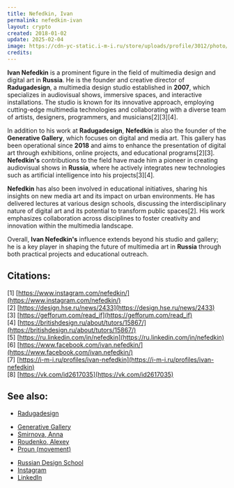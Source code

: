 ```yaml
---
title: Nefedkin, Ivan
permalink: nefedkin-ivan
layout: crypto
created: 2018-01-02
update: 2025-02-04
image: https://cdn-yc-static.i-m-i.ru/store/uploads/profile/3012/photo/main-b1530df6d20e582d9359b07359400588.jpeg
credits:
---
```


**Ivan Nefedkin** is a prominent figure in the field of multimedia design and digital art in **Russia**. He is the founder and creative director of **Radugadesign**, a multimedia design studio established in **2007**, which specializes in audiovisual shows, immersive spaces, and interactive installations. The studio is known for its innovative approach, employing cutting-edge multimedia technologies and collaborating with a diverse team of artists, designers, programmers, and musicians[2][3][4].

In addition to his work at **Radugadesign**, **Nefedkin** is also the founder of the **Generative Gallery**, which focuses on digital and media art. This gallery has been operational since **2018** and aims to enhance the presentation of digital art through exhibitions, online projects, and educational programs[2][3]. **Nefedkin's** contributions to the field have made him a pioneer in creating audiovisual shows in **Russia**, where he actively integrates new technologies such as artificial intelligence into his projects[3][4].

**Nefedkin** has also been involved in educational initiatives, sharing his insights on new media art and its impact on urban environments. He has delivered lectures at various design schools, discussing the interdisciplinary nature of digital art and its potential to transform public spaces[2]. His work emphasizes collaboration across disciplines to foster creativity and innovation within the multimedia landscape.

Overall, **Ivan Nefedkin's** influence extends beyond his studio and gallery; he is a key player in shaping the future of multimedia art in **Russia** through both practical projects and educational outreach.

## Citations:
[1] [https://www.instagram.com/nefedkin/](https://www.instagram.com/nefedkin/)  
[2] [https://design.hse.ru/news/2433](https://design.hse.ru/news/2433)  
[3] [https://gefforum.com/read_if](https://gefforum.com/read_if)  
[4] [https://britishdesign.ru/about/tutors/15867/](https://britishdesign.ru/about/tutors/15867/)  
[5] [https://ru.linkedin.com/in/nefedkin](https://ru.linkedin.com/in/nefedkin)  
[6] [https://www.facebook.com/ivan.nefedkin/](https://www.facebook.com/ivan.nefedkin/)  
[7] [https://i-m-i.ru/profiles/ivan-nefedkin](https://i-m-i.ru/profiles/ivan-nefedkin)  
[8] [https://vk.com/id2617035](https://vk.com/id2617035)

## See also:

- [Radugadesign](https://www.radugadesign.com)
+ [Generative Gallery](generative-gallery)
+ [Smirnova, Anna](smirnova-anna)
+ [Roudenko, Alexey](roudenko-alexey)
+ [Proun (movement)](proun-movement)
- [Russian Design School](https://design.hse.ru)
- [Instagram](https://www.instagram.com)
- [LinkedIn](https://www.linkedin.com)

<!-- Prompt:  
- Не менять язык статьи, сохранять оригинальный язык.  
- Если тема оформлена как "Имя Фамилия", заголовок должен быть "Фамилия, Имя".  
- Изменить title: A Template на основной топик в статье.  
- Создать permalink: на основе title (без / пред и / после/)  
- Замени date: на created:  
- Замени update: хххх-хх-хх текущую дату в таком же формате  
- Изменить заголовок раздела "Citations" на ## Citations.  
- Оформить ссылки в разделе "Citations" в формате: **[x]** [URL](URL).  
- При ссылке на источник в тексте, использовать формат: **[x]**, **[x]**.  
- Убедиться, что номера цитат соответствуют записям в разделе "Citations".  
- Сделать номера цитат кликабельными по указанному выше формату.  
- Добавить список связанных тем в том же формате.  
- Если есть списки с годами (при условии что они не содержат длинные предложения или ссылки) - конвертируй их в таблицы.  
- Выделяй даты, места, географические названия, адреса, имена собственные **таким образом**.  
- Использовать шаблон - "[Название темы](ссылка-на-тему)" для каждого пункта.  
- Раздел ## See also должен включаться автоматически в конец статьи.  
- Результат в md коде.  
- Оставить этот Prompt после редактирования в конце кода.  
-->

